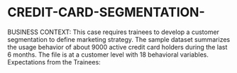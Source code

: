 # CREDIT-CARD-SEGMENTATION-
BUSINESS CONTEXT: This case requires trainees to develop a customer segmentation to define marketing strategy. The sample dataset summarizes the usage behavior of about 9000 active credit card holders during the last 6 months. The file is at a customer level with 18 behavioral variables.   Expectations from the Trainees:   
